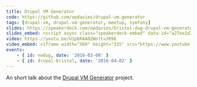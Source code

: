 ```yaml
---
title: Drupal VM Generator
code: https://github.com/opdavies/drupal-vm-generator
tags: [drupal-vm, drupal-vm-generator, meetup, symfony]
slides: https://speakerdeck.com/opdavies/bristol-dug-drupal-vm-generator
slides_embed: <script async class="speakerdeck-embed" data-id="a27ee1d2bfed4a209dc395fa455acb41" data-ratio="1.37081659973226" src="//speakerdeck.com/assets/embed.js"></script>
video: https://youtu.be/U1pbKAAO2Wo?t=3696
video_embed: <iframe width="560" height="315" src="https://www.youtube.com/embed/U1pbKAAO2Wo?start=3696" frameborder="0" allowfullscreen></iframe>
events:
    - { id: nwdug, date: '2016-03-08' }
    - { id: drupal-bristol, date: '2016-04-02' }
---
```

An short talk about the [Drupal VM Generator][1] project.

[1]: https://github.com/opdavies/drupal-vm-generator
